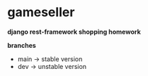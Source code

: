 # gameseller

__django rest-framework shopping homework__

__branches__
* main -> stable version
* dev -> unstable version


